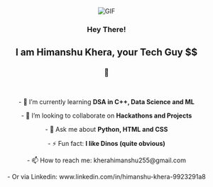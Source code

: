 <div align="center">
    <img src="https://media4.giphy.com/media/v1.Y2lkPTc5MGI3NjExeGxmaTVnd244dHoxdmI4aXBuMW53dmQ0Y3czNTRxbnIxZ2d1ZTFsMiZlcD12MV9pbnRlcm5hbF9naWZfYnlfaWQmY3Q9Zw/pJ8mmDr58CB02yHNkW/giphy.gi" alt="GIF" >
</div>

<div align="center">
    <h3>Hey There!</h3>
    <h2>I am Himanshu Khera, your Tech Guy $$</h2> 
    <h3>🔭</h3> <br>
    <p>- 🌱 I’m currently learning <b>DSA in C++, Data Science and ML</b> </p>
    <p>- 👯 I’m looking to collaborate on <b>Hackathons and Projects</b> </p>
    <p>- 💬 Ask me about <b>Python, HTML and CSS</b> </p>
    <p>- ⚡ Fun fact: <b>I like Dinos (quite obvious)</b> </p>
    <p>- 📫 How to reach me: kherahimanshu255@gmail.com </p>
    <p>- Or via Linkedin: www.linkedin.com/in/himanshu-khera-9923291a8 </p>

</div>
    
<!--
**kherahimanshu255/kherahimanshu255** is a ✨ _special_ ✨ repository because its `README.md` (this file) appears on your GitHub profile.

Here are some ideas to get you started:

- 🔭 I’m currently working on ...


- 🤔 I’m looking for help with ...


- 😄 Pronouns: ...

-->
